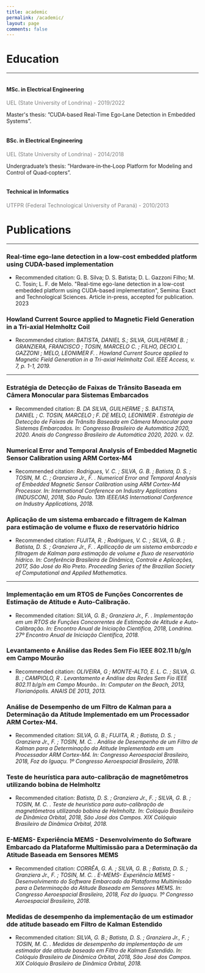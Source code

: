 ```yaml
---
title: academic
permalink: /academic/
layout: page
comments: false
---
```


<style>
    .container {
        overflow: auto;
    }

    .image-container {
        float: right;
        margin-left: 10px;
        margin-bottom: 0;
        margin-top: 0;
    }

    .name {
        margin-bottom: 0;
    }

    .subtitle {
        margin-top: 0;
        margin-bottom: 5px;
    }

    .gray-text {
        color: gray;
        margin: 0;
    }
</style>

# Education
---
<div>
<div class="container">
    <h4> MSc. in Electrical Engineering </h4>
    <p class="gray-text">UEL (State University of Londrina) - 2019/2022</p>
    <p>Master's thesis: ”CUDA‐based Real-Time Ego‐Lane Detection in Embedded Systems”.</p>
</div>

<div class="container">
    <h4> BSc. in Electrical Engineering </h4>
    <p class="gray-text">UEL (State University of Londrina) - 2014/2018</p>
    <p>Undergraduate’s thesis: ”Hardware‐in‐the‐Loop Platform for Modeling and Control of Quad‐copters”.</p>
</div>

<div class="container">
    <h4> Technical in Informatics </h4>
    <p class="gray-text">UTFPR (Federal Technological University of Paraná) - 2010/2013</p>
</div>
</div>

# Publications
---

### Real-time ego-lane detection in a low-cost embedded platform using CUDA-based implementation
- Recommended citation: G. B. Silva; D. S. Batista; D. L. Gazzoni Filho; M. C. Tosin; L. F. de Melo. "Real-time ego-lane detection in a low-cost embedded platform using CUDA-based implementation", Semina: Exact and Technological Sciences. Article in-press, accepted for publication. 2023

### **Howland Current Source applied to Magnetic Field Generation in a Tri-axial Helmholtz Coil**

- Recommended citation: *BATISTA, DANIEL S.; SILVA, GUILHERME B. ; GRANZIERA, FRANCISCO ; TOSIN, MARCELO C. ; FILHO, DECIO L. GAZZONI ; MELO, LEONIMER F. . Howland Current Source applied to Magnetic Field Generation in a Tri-axial Helmholtz Coil. IEEE Access, v. 7, p. 1-1, 2019.*

---

### Estratégia de Detecção de Faixas de Trânsito Baseada em Câmera Monocular para Sistemas Embarcados

- Recommended citation: *B. DA SILVA, GUILHERME ; S. BATISTA, DANIEL ; C. TOSIN, MARCELO ; F. DE MELO, LEONIMER . Estratégia de Detecção de Faixas de Trânsito Baseada em Câmera Monocular para Sistemas Embarcados. In: Congresso Brasileiro de Automática 2020, 2020. Anais do Congresso Brasileiro de Automática 2020, 2020. v. 02.*

### Numerical Error and Temporal Analysis of Embedded Magnetic Sensor Calibration using ARM Cortex-M4

- Recommended citation: *Rodrigues, V. C. ; SILVA, G. B. ; Batista, D. S. ; TOSIN, M. C. ; Granziera Jr., F. . Numerical Error and Temporal Analysis of Embedded Magnetic Sensor Calibration using ARM Cortex-M4 Processor. In: International Conference on Industry Applications (INDUSCON), 2018, São Paulo. 13th IEEE/IAS International Conference on Industry Applications, 2018.*

### Aplicação de um sistema embarcado e filtragem de Kalman para estimação de volume e fluxo de reservatório hídrico

- Recommended citation: *FUJITA, R. ; Rodrigues, V. C. ; SILVA, G. B. ; Batista, D. S. ; Granziera Jr., F. . Apllicação de um sistema embarcado e filtragem de Kalman para estimação de volume e fluxo de reservatório hídrico. In: Conferência Brasileira de Dinâmica, Controle e Aplicações, 2017, São José do Rio Preto. Proceeding Series of the Brazilian Society of Computational and Applied Mathematics.*

---

### Implementação em um RTOS de Funções Concorrentes de Estimação de Atitude e Auto-Calibração.

- Recommended citation: *SILVA, G. B.; Granziera Jr., F. . Implementação em um RTOS de Funções Concorrentes de Estimação de Atitude e Auto-Calibração. In: Encontro Anual de Iniciação Científica, 2018, Londrina. 27º Encontro Anual de Iniciação Científica, 2018.*

### Levantamento e Análise das Redes Sem Fio IEEE 802.11 b/g/n em Campo Mourão

- Recommended citation: *OLIVEIRA, G ; MONTE-ALTO, E. L. C. ; SILVA, G. B. ; CAMPIOLO, R . Levantamento e Análise das Redes Sem Fio IEEE 802.11 b/g/n em Campo Mourão.. In: Computer on the Beach, 2013, Florianópolis. ANAIS DE 2013, 2013.*

### Análise de Desempenho de um Filtro de Kalman para a Determinação da Atitude Implementado em um Processador ARM Cortex-M4.

- Recommended citation: *SILVA, G. B.; FUJITA, R. ; Batista, D. S. ; Granziera Jr., F. ; TOSIN, M. C. . Análise de Desempenho de um Filtro de Kalman para a Determinação da Atitude Implementado em um Processador ARM Cortex-M4. In: Congresso Aeroespacial Brasileiro, 2018, Foz do Iguaçu. 1º Congresso Aeroespacial Brasileiro, 2018.*

### Teste de heurística para auto-calibração de magnetômetros utilizando bobina de Helmholtz

- Recommended citation: *Batista, D. S. ; Granziera Jr., F. ; SILVA, G. B. ; TOSIN, M. C. . Teste de heurística para auto-calibração de magnetômetros utilizando bobina de Helmholtz. In: Colóquio Brasileiro de Dinâmica Orbital, 2018, São José dos Campos. XIX Colóquio Brasileiro de Dinâmica Orbital, 2018.*

### E-MEMS- Experiência MEMS - Desenvolvimento do Software Embarcado da Plataforme Multimissão para a Determinação da Atitude Baseada em Sensores MEMS

- Recommended citation: *CORRÊA, G. A. ; SILVA, G. B. ; Batista, D. S. ; Granziera Jr., F. ; TOSIN, M. C. . E-MEMS- Experiência MEMS - Desenvolvimento do Software Embarcado da Plataforma Multimissão para a Determinação da Atitude Baseada em Sensores MEMS. In: Congresso Aeroespacial Brasileiro, 2018, Foz do Iguaçu. 1º Congresso Aeroespacial Brasileiro, 2018.*

### Medidas de desempenho da implementação de um estimador dde atitude baseado em Filtro de Kalman Estendido

- Recommended citation: *SILVA, G. B.; Batista, D. S. ; Granziera Jr., F. ; TOSIN, M. C. . Medidas de desempenho da implementação de um estimador dde atitude baseado em Filtro de Kalman Estendido. In: Colóquio Brasileiro de Dinâmica Orbital, 2018, São José dos Campos. XIX Colóquio Brasileiro de Dinâmica Orbital, 2018.*
